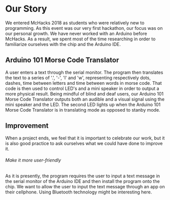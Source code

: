 # Our Story
We entered McHacks 2018 as students who were relatively new to programming. As this event was our very first hackathon, our focus was on our personal growth. We have never worked with an Arduino before McHacks. As a result, we spent most of the time researching in order to familiarize ourselves with the chip and the Arduino IDE.

## Arduino 101 Morse Code Translator
A user enters a text through the serial monitor. The program then translates the text to a series of '.', '-', 'l' and 'w', representing respectively dots, dashes, time between letters and time between words in morse code. That code is then used to control LED's and a mini speaker in order to output a more physical result. Being mindful of blind and deaf users, our Arduino 101 Morse Code Translator outputs both an audible and a visual signal using the mini speaker and the LED. The second LED lights up when the Arduino 101 Morse Code Translator is in translating mode as opposed to stanby mode.

## Improvement
When a project ends, we feel that it is important to celebrate our work, but it is also good practice to ask ourselves what we could have done to improve it.

###### Make it more user-friendly
As it is presently, the program requires the user to input a text message in the serial monitor of the Arduino IDE and then install the program onto the chip. We want to allow the user to input the text message through an app on their cellphone. Using Bluetooth technology might be interesting here.

